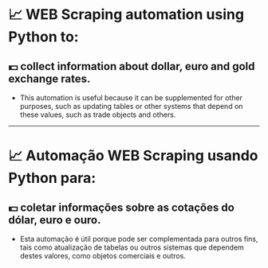 # :chart_with_upwards_trend: WEB Scraping automation using Python to:
## :dollar: collect information about dollar, euro and gold exchange rates.

- This automation is useful because it can be supplemented for other purposes, such as updating tables or other systems that depend on these values, such as trade objects and others.
---
# :chart_with_upwards_trend: Automação WEB Scraping usando Python para:
## :dollar: coletar informações sobre as cotações do dólar, euro e ouro.

- Esta automação é útil porque pode ser complementada para outros fins, tais como atualização de tabelas ou outros sistemas que dependem destes valores, como objetos comerciais e outros.
